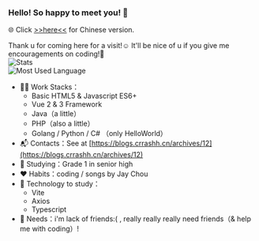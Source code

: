 ### Hello! So happy to meet you! 🥰  
🌐 Click [>>here<<](https://github.com/crrashh1542/crrashh1542/blob/main/README.md) for Chinese version.  
  
Thank u for coming here for a visit!☺️ It'll be nice of u if you give me encouragements on coding!🙏  
![Stats](https://github-readme-stats.vercel.app/api?username=crrashh1542&show_icons=true&theme=dracula)  
![Most Used Language](https://github-readme-stats.vercel.app/api/top-langs/?username=crrashh1542&layout=compact)
- 👨‍💻 Work Stacks：
    - Basic HTML5 & Javascript ES6+
    - Vue 2 & 3 Framework
    - Java（a little）
    - PHP（also a little）
    - Golang / Python / C# （only HelloWorld）
- 📬 Contacts：See at [https://blogs.crrashh.cn/archives/12](https://blogs.crrashh.cn/archives/12)
- 📖 Studying：Grade 1 in senior high
- ❤️ Habits：coding / songs by Jay Chou
- 🔭 Technology to study：
    - Vite
    - Axios
    - Typescript
- 🧐 Needs：i'm lack of friends:( , really really really need friends（& help me with coding）!

